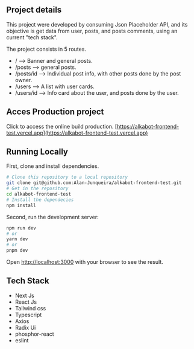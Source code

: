## Project details

This project were developed by consuming Json Placeholder API, and its objective is get data from user, posts, and posts comments, using an current "tech stack".

The project consists in 5 routes.
- / --> Banner and general posts.
- /posts --> general posts.
- /posts/id --> Individual post info, with other posts done by the post owner.
- /users --> A list with user cards.
- /users/id --> Info card about the user, and posts done by the user.

## Acces Production project

Click to access the online build production. [https://alkabot-frontend-test.vercel.app](https://alkabot-frontend-test.vercel.app)

## Running Locally

First, clone and install dependencies.
```bash
# Clone this repository to a local repository
git clone git@github.com:Alan-Junqueira/alkabot-frontend-test.git
# Get in the repository
cd alkabot-frontend-test
# Install the dependecies
npm install
```

Second, run the development server:

```bash
npm run dev
# or
yarn dev
# or
pnpm dev
```

Open [http://localhost:3000](http://localhost:3000) with your browser to see the result.

## Tech Stack

- Next Js
- React Js
- Tailwind css
- Typescript
- Axios
- Radix Ui
- phosphor-react
- eslint
